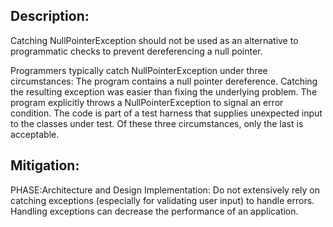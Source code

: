 ## Description:

Catching NullPointerException should not be used as an alternative to programmatic checks to prevent dereferencing a null pointer.

Programmers typically catch NullPointerException under three circumstances: The program contains a null pointer dereference. Catching the resulting exception was easier than fixing the underlying problem. The program explicitly throws a NullPointerException to signal an error condition. The code is part of a test harness that supplies unexpected input to the classes under test. Of these three circumstances, only the last is acceptable.

## Mitigation:


PHASE:Architecture and Design Implementation:
Do not extensively rely on catching exceptions (especially for validating user input) to handle errors. Handling exceptions can decrease the performance of an application.


